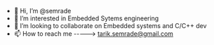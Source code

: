 - 👋 Hi, I’m @semrade
- 👀 I’m interested in Embedded Sytems engineering
- 💞️ I’m looking to collaborate on Embedded systems and C/C++ dev
- 📫 How to reach me  ----->  tarik.semrade@gmail.com

<!---
semrade/semrade is a ✨ special ✨ repository because its `README.md` (this file) appears on your GitHub profile.
You can click the Preview link to take a look at your changes.
--->
